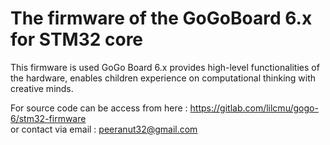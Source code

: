 # The firmware of the GoGoBoard 6.x for STM32 core

This firmware is used GoGo Board 6.x provides high-level functionalities of the hardware, enables children experience on computational thinking with creative minds.

For source code can be access from here : https://gitlab.com/lilcmu/gogo-6/stm32-firmware <br/>or contact via email : peeranut32@gmail.com
